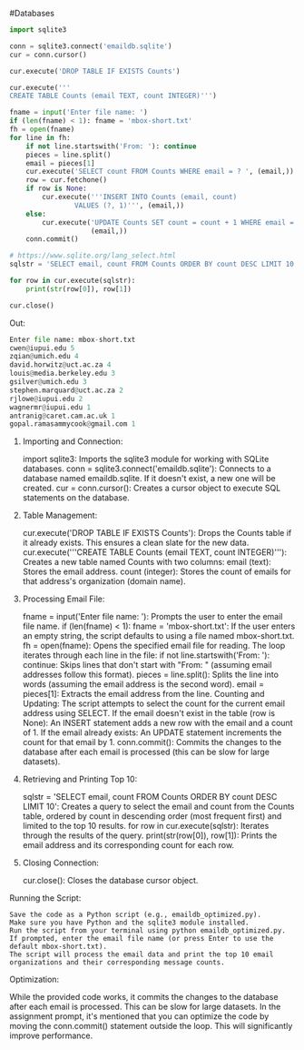 #Databases 
```python
import sqlite3

conn = sqlite3.connect('emaildb.sqlite')
cur = conn.cursor()

cur.execute('DROP TABLE IF EXISTS Counts')

cur.execute('''
CREATE TABLE Counts (email TEXT, count INTEGER)''')

fname = input('Enter file name: ')
if (len(fname) < 1): fname = 'mbox-short.txt'
fh = open(fname)
for line in fh:
    if not line.startswith('From: '): continue
    pieces = line.split()
    email = pieces[1]
    cur.execute('SELECT count FROM Counts WHERE email = ? ', (email,))
    row = cur.fetchone()
    if row is None:
        cur.execute('''INSERT INTO Counts (email, count)
                VALUES (?, 1)''', (email,))
    else:
        cur.execute('UPDATE Counts SET count = count + 1 WHERE email = ?',
                    (email,))
    conn.commit()

# https://www.sqlite.org/lang_select.html
sqlstr = 'SELECT email, count FROM Counts ORDER BY count DESC LIMIT 10'

for row in cur.execute(sqlstr):
    print(str(row[0]), row[1])

cur.close()
```

Out:
```python
Enter file name: mbox-short.txt
cwen@iupui.edu 5
zqian@umich.edu 4
david.horwitz@uct.ac.za 4
louis@media.berkeley.edu 3
gsilver@umich.edu 3
stephen.marquard@uct.ac.za 2
rjlowe@iupui.edu 2
wagnermr@iupui.edu 1
antranig@caret.cam.ac.uk 1
gopal.ramasammycook@gmail.com 1
```

1. Importing and Connection:

    import sqlite3: Imports the sqlite3 module for working with SQLite databases.
    conn = sqlite3.connect('emaildb.sqlite'): Connects to a database named emaildb.sqlite. If it doesn't exist, a new one will be created.
    cur = conn.cursor(): Creates a cursor object to execute SQL statements on the database.

2. Table Management:

    cur.execute('DROP TABLE IF EXISTS Counts'): Drops the Counts table if it already exists. This ensures a clean slate for the new data.
    cur.execute('''CREATE TABLE Counts (email TEXT, count INTEGER)'''): Creates a new table named Counts with two columns:
        email (text): Stores the email address.
        count (integer): Stores the count of emails for that address's organization (domain name).

3. Processing Email File:

    fname = input('Enter file name: '): Prompts the user to enter the email file name.
    if (len(fname) < 1): fname = 'mbox-short.txt': If the user enters an empty string, the script defaults to using a file named mbox-short.txt.
    fh = open(fname): Opens the specified email file for reading.
    The loop iterates through each line in the file:
        if not line.startswith('From: '): continue: Skips lines that don't start with "From: " (assuming email addresses follow this format).
        pieces = line.split(): Splits the line into words (assuming the email address is the second word).
        email = pieces[1]: Extracts the email address from the line.
        Counting and Updating:
            The script attempts to select the count for the current email address using SELECT.
            If the email doesn't exist in the table (row is None):
                An INSERT statement adds a new row with the email and a count of 1.
            If the email already exists:
                An UPDATE statement increments the count for that email by 1.
            conn.commit(): Commits the changes to the database after each email is processed (this can be slow for large datasets).

4. Retrieving and Printing Top 10:

    sqlstr = 'SELECT email, count FROM Counts ORDER BY count DESC LIMIT 10': Creates a query to select the email and count from the Counts table, ordered by count in descending order (most frequent first) and limited to the top 10 results.
    for row in cur.execute(sqlstr): Iterates through the results of the query.
    print(str(row[0]), row[1]): Prints the email address and its corresponding count for each row.

5. Closing Connection:

    cur.close(): Closes the database cursor object.

Running the Script:

    Save the code as a Python script (e.g., emaildb_optimized.py).
    Make sure you have Python and the sqlite3 module installed.
    Run the script from your terminal using python emaildb_optimized.py.
    If prompted, enter the email file name (or press Enter to use the default mbox-short.txt).
    The script will process the email data and print the top 10 email organizations and their corresponding message counts.

Optimization:

While the provided code works, it commits the changes to the database after each email is processed. This can be slow for large datasets. In the assignment prompt, it's mentioned that you can optimize the code by moving the conn.commit() statement outside the loop. This will significantly improve performance.
